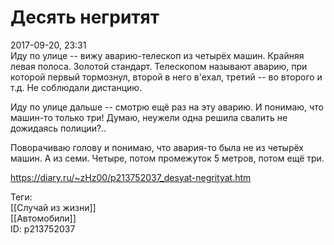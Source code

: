 Десять негритят
================

   
 2017-09-20, 23:31   
  Иду по улице -- вижу аварию-телескоп из четырёх машин. Крайняя левая полоса. Золотой стандарт. Телескопом называют аварию, при которой первый тормознул, второй в него в'ехал, третий -- во второго и т.д. Не соблюдали дистанцию.   
   
 Иду по улице дальше -- смотрю ещё раз на эту аварию. И понимаю, что машин-то только три! Думаю, неужели одна решила свалить не дожидаясь полиции?..   
   
 Поворачиваю голову и понимаю, что авария-то была не из четырёх машин. А из семи. Четыре, потом промежуток 5 метров, потом ещё три.   
    
 <https://diary.ru/~zHz00/p213752037_desyat-negrityat.htm>   
   
 Теги:   
 [[Случай из жизни]]   
 [[Автомобили]]   
 ID: p213752037